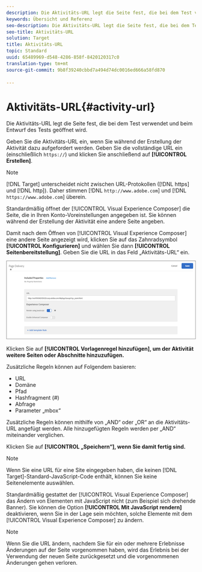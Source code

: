 ```yaml
---
description: Die Aktivitäts-URL legt die Seite fest, die bei dem Test verwendet und beim Entwurf des Tests geöffnet wird.
keywords: Übersicht und Referenz
seo-description: Die Aktivitäts-URL legt die Seite fest, die bei dem Test verwendet und beim Entwurf des Tests geöffnet wird.
seo-title: Aktivitäts-URL
solution: Target
title: Aktivitäts-URL
topic: Standard
uuid: 65489969-d548-4286-858f-8420120317c0
translation-type: tm+mt
source-git-commit: 9b8f39240cbbd7a494d74dc0016ed666a58fd870

---
```



# Aktivitäts-URL{#activity-url}

Die Aktivitäts-URL legt die Seite fest, die bei dem Test verwendet und beim Entwurf des Tests geöffnet wird.

Geben Sie die Aktivitäts-URL ein, wenn Sie während der Erstellung der Aktivität dazu aufgefordert werden. Geben Sie die vollständige URL ein (einschließlich `https://`) und klicken Sie anschließend auf **[!UICONTROL Erstellen]**.

>[!NOTE]
>
>[!DNL Target] unterscheidet nicht zwischen URL-Protokollen ([!DNL https] und [!DNL http]). Daher stimmen [!DNL `http://www.adobe.com`] und [!DNL `https://www.adobe.com`] überein.

Standardmäßig öffnet der [!UICONTROL Visual Experience Composer] die Seite, die in Ihren Konto-Voreinstellungen angegeben ist. Sie können während der Erstellung der Aktivität eine andere Seite angeben.

Damit nach dem Öffnen von [!UICONTROL Visual Experience Composer] eine andere Seite angezeigt wird, klicken Sie auf das Zahnradsymbol **[!UICONTROL Konfigurieren]** und wählen Sie dann **[!UICONTROL Seitenbereitstellung]**. Geben Sie die URL in das Feld „Aktivitäts-URL“ ein.

![](assets/url-config.png)

Klicken Sie auf **[!UICONTROL Vorlagenregel hinzufügen], um der Aktivität weitere Seiten oder Abschnitte hinzuzufügen.**

Zusätzliche Regeln können auf Folgendem basieren:

* URL
* Domäne
* Pfad
* Hashfragment (#)
* Abfrage
* Parameter „mbox“

Zusätzliche Regeln können mithilfe von „AND“ oder „OR“ an die Aktivitäts-URL angefügt werden. Alle hinzugefügten Regeln werden per „AND“ miteinander verglichen.

Klicken Sie auf **[!UICONTROL „Speichern“], wenn Sie damit fertig sind.**

>[!NOTE]
>
>Wenn Sie eine URL für eine Site eingegeben haben, die keinen [!DNL Target]-Standard-JavaScript-Code enthält, können Sie keine Seitenelemente auswählen.

Standardmäßig gestattet der [!UICONTROL Visual Experience Composer] das Ändern von Elementen mit JavaScript nicht (zum Beispiel sich drehende Banner). Sie können die Option **[!UICONTROL Mit JavaScript rendern]** deaktivieren, wenn Sie in der Lage sein möchten, solche Elemente mit dem [!UICONTROL Visual Experience Composer] zu ändern.

>[!NOTE]
>
>Wenn Sie die URL ändern, nachdem Sie für ein oder mehrere Erlebnisse Änderungen auf der Seite vorgenommen haben, wird das Erlebnis bei der Verwendung der neuen Seite zurückgesetzt und die vorgenommenen Änderungen gehen verloren.
